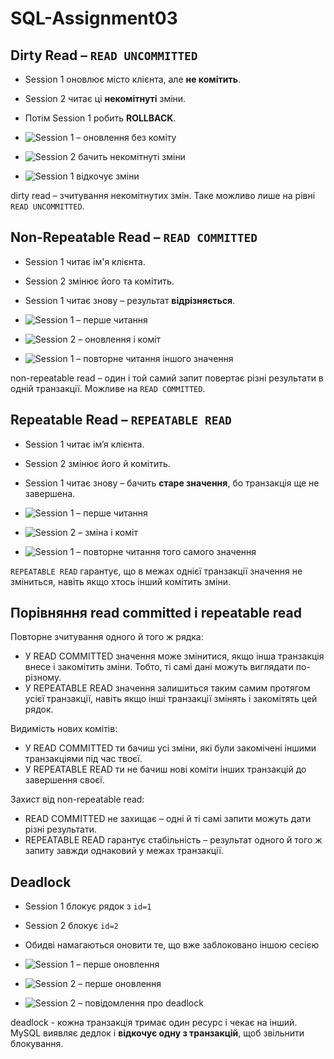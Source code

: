 # SQL-Assignment03

## Dirty Read – `READ UNCOMMITTED`

- Session 1 оновлює місто клієнта, але **не комітить**.
- Session 2 читає ці **некомітнуті** зміни.
- Потім Session 1 робить **ROLLBACK**.

- ![Session 1 – оновлення без коміту](images/dirty_read_session1.png)
- ![Session 2 бачить некомітнуті зміни](images/dirty_read_session2.png)
- ![Session 1 відкочує зміни](images/dirty_read_session1_after_rollback.png)

dirty read – зчитування некомітнутих змін. Таке можливо лише на рівні `READ UNCOMMITTED`.


## Non-Repeatable Read – `READ COMMITTED`

- Session 1 читає ім'я клієнта.
- Session 2 змінює його та комітить.
- Session 1 читає знову – результат **відрізняється**.

- ![Session 1 – перше читання](images/non-repeatable_session1.png)
- ![Session 2 – оновлення і коміт](images/non-repeatable_session2.png)
- ![Session 1 – повторне читання іншого значення](images/non-repeatable_session1_after_update.png)

non-repeatable read – один і той самий запит повертає різні результати в одній транзакції. Можливе на `READ COMMITTED`.


## Repeatable Read – `REPEATABLE READ`

- Session 1 читає ім’я клієнта.
- Session 2 змінює його й комітить.
- Session 1 читає знову – бачить **старе значення**, бо транзакція ще не завершена.

- ![Session 1 – перше читання](images/repeatable_session1.png)
- ![Session 2 – зміна і коміт](images/repeatable_session2.png)
- ![Session 1 – повторне читання того самого значення](images/repeatable_session1_after_commit.png)

`REPEATABLE READ` гарантує, що в межах однієї транзакції значення не зміниться, навіть якщо хтось інший комітить зміни.


## Порівняння read committed i repeatable read

Повторне зчитування одного й того ж рядка:
- У READ COMMITTED значення може змінитися, якщо інша транзакція внесе і закомітить зміни. Тобто, ті самі дані можуть виглядати по-різному.
- У REPEATABLE READ значення залишиться таким самим протягом усієї транзакції, навіть якщо інші транзакції змінять і закомітять цей рядок.

Видимість нових комітів:
- У READ COMMITTED ти бачиш усі зміни, які були закомічені іншими транзакціями під час твоєї.
- У REPEATABLE READ ти не бачиш нові коміти інших транзакцій до завершення своєї.

Захист від non-repeatable read:
- READ COMMITTED не захищає – одні й ті самі запити можуть дати різні результати.
- REPEATABLE READ гарантує стабільність – результат одного й того ж запиту завжди однаковий у межах транзакції.


## Deadlock

- Session 1 блокує рядок з `id=1`
- Session 2 блокує `id=2`
- Обидві намагаються оновити те, що вже заблоковано іншою сесією

- ![Session 1 – перше оновлення](images/deadlock_session1.png)
- ![Session 2 – перше оновлення](images/deadlock_session2.png)
- ![Session 2 – повідомлення про deadlock](images/deadlock_session2_message.png)

deadlock - кожна транзакція тримає один ресурс і чекає на інший. MySQL виявляє дедлок і **відкочує одну з транзакцій**, щоб звільнити блокування.
